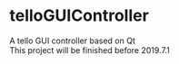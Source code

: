 # telloGUIController
A tello GUI controller based on Qt
<br>This project will be finished before 2019.7.1<br>
